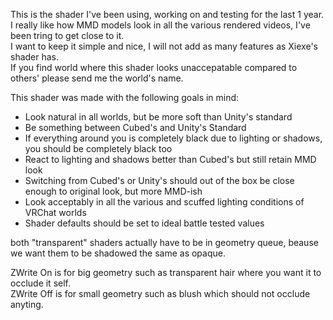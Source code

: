 

This is the shader I've been using, working on and testing for the last 1 year.<br>
I really like how MMD models look in all the various rendered videos, I've been tring to get close to it.<br>
I want to keep it simple and nice, I will not add as many features as Xiexe's shader has.<br>
If you find world where this shader looks unaccepatable compared to others' please send me the world's name.<br>


This shader was made with the following goals in mind:
- Look natural in all worlds, but be more soft than Unity's standard
- Be something between Cubed's and Unity's Standard
- If everything around you is completely black due to lighting or shadows, you should be completely black too
- React to lighting and shadows better than Cubed's but still retain MMD look
- Switching from Cubed's or Unity's should out of the box be close enough to original look, but more MMD-ish
- Look acceptably in all the various and scuffed lighting conditions of VRChat worlds
- Shader defaults should be set to ideal battle tested values


both "transparent" shaders actually have to be in geometry queue, beause we want them to be shadowed the same as opaque.<br>

ZWrite On is for big geometry such as transparent hair where you want it to occlude it self.<br>
ZWrite Off is for small geometry such as blush which should not occlude anyting.
